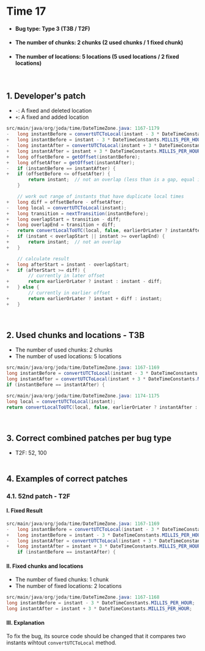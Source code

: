 # Time 17
* <h4>Bug type: Type 3 (T3B / T2F)</h4>
* <h4>The number of chunks: 2 chunks (2 used chunks / 1 fixed chunk)</h4>
* <h4>The number of locations: 5 locations (5 used locations / 2 fixed locations)</h4>
<br>

## 1. Developer's patch
* `-`: A fixed and deleted location
* `+`: A fixed and added location
```java
src/main/java/org/joda/time/DateTimeZone.java: 1167-1179
-   long instantBefore = convertUTCToLocal(instant - 3 * DateTimeConstants.MILLIS_PER_HOUR);
+   long instantBefore = instant - 3 * DateTimeConstants.MILLIS_PER_HOUR;
-   long instantAfter = convertUTCToLocal(instant + 3 * DateTimeConstants.MILLIS_PER_HOUR);
+   long instantAfter = instant + 3 * DateTimeConstants.MILLIS_PER_HOUR;
+   long offsetBefore = getOffset(instantBefore);
+   long offsetAfter = getOffset(instantAfter);
-   if (instantBefore == instantAfter) {
+   if (offsetBefore <= offsetAfter) {
        return instant;  // not an overlap (less than is a gap, equal is normal case)
    }

    // work out range of instants that have duplicate local times
+   long diff = offsetBefore - offsetAfter;
-   long local = convertUTCToLocal(instant);
+   long transition = nextTransition(instantBefore);
+   long overlapStart = transition - diff;
+   long overlapEnd = transition + diff;
-   return convertLocalToUTC(local, false, earlierOrLater ? instantAfter : instantBefore);
+   if (instant < overlapStart || instant >= overlapEnd) {
+       return instant;  // not an overlap
+   }

    // calculate result
+   long afterStart = instant - overlapStart;
+   if (afterStart >= diff) {
        // currently in later offset
+       return earlierOrLater ? instant : instant - diff;
+   } else {
        // currently in earlier offset
+       return earlierOrLater ? instant + diff : instant;
+   }
```
<br>

## 2. Used chunks and locations - T3B
* The number of used chunks: 2 chunks
* The number of used locations: 5 locations
```java
src/main/java/org/joda/time/DateTimeZone.java: 1167-1169
long instantBefore = convertUTCToLocal(instant - 3 * DateTimeConstants.MILLIS_PER_HOUR);
long instantAfter = convertUTCToLocal(instant + 3 * DateTimeConstants.MILLIS_PER_HOUR);
if (instantBefore == instantAfter) {
```

```java
src/main/java/org/joda/time/DateTimeZone.java: 1174-1175
long local = convertUTCToLocal(instant);
return convertLocalToUTC(local, false, earlierOrLater ? instantAfter : instantBefore);
```
<br>

## 3. Correct combined patches per bug type
* T2F: 52, 100
<br><br>

## 4. Examples of correct patches
### 4.1. 52nd patch - T2F
#### I. Fixed Result
```java
src/main/java/org/joda/time/DateTimeZone.java: 1167-1169
-   long instantBefore = convertUTCToLocal(instant - 3 * DateTimeConstants.MILLIS_PER_HOUR);
+   long instantBefore = instant - 3 * DateTimeConstants.MILLIS_PER_HOUR;
-   long instantAfter = convertUTCToLocal(instant + 3 * DateTimeConstants.MILLIS_PER_HOUR);
+   long instantAfter = instant + 3 * DateTimeConstants.MILLIS_PER_HOUR;
    if (instantBefore == instantAfter) {
```

#### II. Fixed chunks and locations
* The number of fixed chunks: 1 chunk
* The number of fixed locations: 2 locations
```java
src/main/java/org/joda/time/DateTimeZone.java: 1167-1168
long instantBefore = instant - 3 * DateTimeConstants.MILLIS_PER_HOUR;
long instantAfter = instant + 3 * DateTimeConstants.MILLIS_PER_HOUR;
```

#### III. Explanation
To fix the bug, its source code should be changed that it compares two instants wihtout ```convertUTCToLocal``` method.
<br><br>
